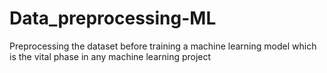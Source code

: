 # Data_preprocessing-ML
Preprocessing the dataset before training a machine learning model which is the vital phase in any machine learning project
